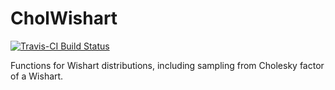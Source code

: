 # CholWishart

[![Travis-CI Build Status](https://travis-ci.org/gzt/CholWishart.svg?branch=master)](https://travis-ci.org/gzt/CholWishart) 

Functions for Wishart distributions, including sampling from Cholesky factor of a Wishart.

